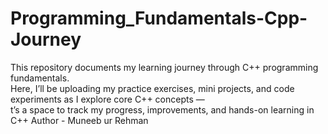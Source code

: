 # Programming_Fundamentals-Cpp-Journey
This repository documents my learning journey through C++ programming fundamentals.
<br>
Here, I’ll be uploading my practice exercises, mini projects, and code experiments as I explore core C++ concepts —
<br>
t’s a space to track my progress, improvements, and hands-on learning in C++
Author - Muneeb ur Rehman 
